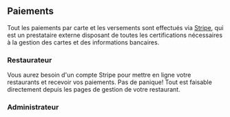 Paiements
----------

Tout les paiements par carte et les versements sont effectués via [Stripe](https://stripe.com), qui est un prestataire externe disposant de toutes les certifications nécessaires à la gestion des cartes et des informations bancaires.

### Restaurateur

Vous aurez besoin d'un compte Stripe pour mettre en ligne votre restaurants et recevoir vos paiements. Pas de panique! Tout est faisable directement depuis les pages de gestion de votre restaurant. 


### Administrateur

